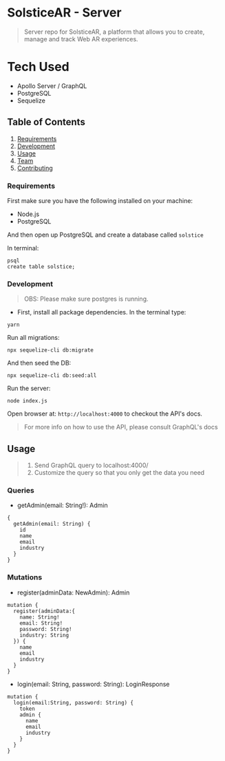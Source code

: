 # SolsticeAR - Server

> Server repo for SolsticeAR, a platform that allows you to create, manage and track Web AR experiences.

# Tech Used

- Apollo Server / GraphQL
- PostgreSQL
- Sequelize

## Table of Contents

1. [Requirements](#requirements)
1. [Development](#development)
1. [Usage](#Usage)
1. [Team](#team)
1. [Contributing](#contributing)

### Requirements

First make sure you have the following installed on your machine:

- Node.js
- PostgreSQL

And then open up PostgreSQL and create a database called `solstice`

In terminal:

```
psql
create table solstice;
```

### Development

> OBS: Please make sure postgres is running.

- First, install all package dependencies. In the terminal type:

```
yarn
```

Run all migrations:

```
npx sequelize-cli db:migrate
```

And then seed the DB:

```
npx sequelize-cli db:seed:all
```

Run the server:

```
node index.js
```

Open browser at: `http://localhost:4000` to checkout the API's docs.

> For more info on how to use the API, please consult GraphQL's docs

## Usage

> 1. Send GraphQL query to localhost:4000/
> 2. Customize the query so that you only get the data you need

### Queries

- getAdmin(email: String!): Admin

```
{
  getAdmin(email: String) {
    id
    name
    email
    industry
  }
}

```

### Mutations

- register(adminData: NewAdmin): Admin

```
mutation {
  register(adminData:{
    name: String!
    email: String!
    password: String!
    industry: String
  }) {
    name
    email
    industry
  }
}
```

- login(email: String, password: String): LoginResponse

```
mutation {
  login(email:String, password: String) {
    token
    admin {
      name
      email
      industry
    }
  }
}
```
